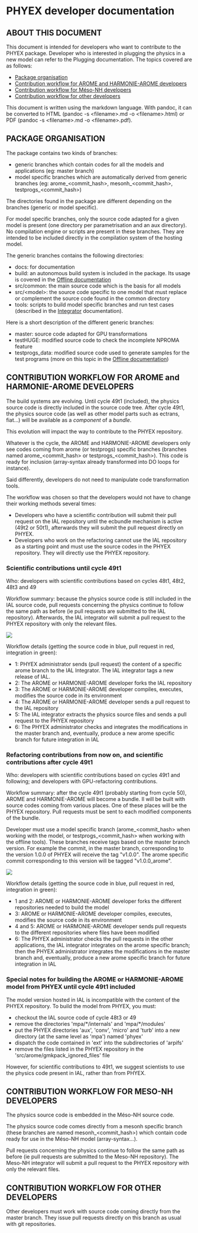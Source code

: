 # PHYEX developer documentation

## ABOUT THIS DOCUMENT

This document is intended for developers who want to contribute to the PHYEX package.
Developer who is interested in plugging the physics in a new model can refer to the Plugging documentation.
The topics covered are as follows:

  - [Package organisation](#package-organisation)
  - [Contribution workflow for AROME and HARMONIE-AROME developers](#contribution-workflow-for-arome-and-harmonie-arome-developers)
  - [Contribution workflow for Méso-NH developers](#contribution-workflow-for-mesonh-developers)
  - [Contribution workflow for other developers](#contribution-workflow-for-other-developers)

This document is written using the markdown language. With pandoc, it can be converted to HTML (pandoc -s \<filename\>.md -o \<filename\>.html) or PDF (pandoc -s \<filename\>.md -o \<filename\>.pdf).

## PACKAGE ORGANISATION

The package contains two kinds of branches:

  - generic branches which contain codes for all the models and applications (eg: master branch)
  - model specific branches which are automatically derived from generic branches (eg: arome\_\<commit\_hash\>, mesonh\_\<commit\_hash\>, testprogs\_\<commit\_hash\>)

The directories found in the package are different depending on the branches (generic or model specific).

For model specific branches, only the source code adapted for a given model is present (one directory per parametrisation and an aux directory). No compilation engine or scripts are present in these branches. They are intended to be included directly in the compilation system of the hosting model.

The generic branches contains the following directories:

  - docs: for documentation
  - build: an autonomous build system is included in the package. Its usage is covered in the [Offline documentation](./Offline.md)
  - src/common: the main source code which is the basis for all models
  - src/\<model\>: the source code specific to one model that must replace or complement the source code found in the common directory
  - tools: scripts to build model specific branches and run test cases (described in the [Integrator](./Integrator.md) documentation).

Here is a short description of the different generic branches:

  - master: source code adapted for GPU transformations
  - testHUGE: modified source code to check the incomplete NPROMA feature
  - testprogs\_data: modified source code used to generate samples for the test programs (more on this topic in the [Offline documentation](./Offline.md))

## CONTRIBUTION WORKFLOW FOR AROME and HARMONIE-AROME DEVELOPERS

The build systems are evolving.
Until cycle 49t1 (included), the physics source code is directly included in the source code tree.
After cycle 49t1, the physics source code (as well as other model parts such as ectrans, fiat...) will be available as a _component_ of a _bundle_.

This evolution will impact the way to contribute to the PHYEX repository.

Whatever is the cycle, the AROME and HARMONIE-AROME developers only see codes coming from arome (or testprogs) specific branches (branches named arome\_\<commit\_hash\> or testprogs\_\<commit\_hash\>). This code is ready for inclusion (array-syntax already transformed into DO loops for instance).

Said differently, developers do not need to manipulate code transformation tools.

The workflow was chosen so that the developers would not have to change their working methods several times:

- Developers who have a scientific contribution will submit their pull request on the IAL repository until the ecbundle mechanism is active (49t2 or 50t1), afterwards they will submit the pull request directly on PHYEX.
- Developers who work on the refactoring cannot use the IAL repository as a starting point and must use the source codes in the PHYEX repository. They will directly use the PHYEX repository.

### Scientific contributions until cycle 49t1

Who: developers with scientific contributions based on cycles 48t1, 48t2, 48t3 and 49

Workflow summary: because the physics source code is still included in the IAL source code, pull requests concerning the physics continue to follow the same path as before (ie pull requests are submitted to the IAL repository). Afterwards, the IAL integrator will submit a pull request to the PHYEX repository with only the relevant files.

![](./AROMEworkflow1.svg)

Workflow details (getting the source code in blue, pull request in red, integration in green):

  - 1: PHYEX administrator sends (pull request) the content of a specific arome branch to the IAL Integrator. The IAL integrator tags a new release of IAL.
  - 2: The AROME or HARMONIE-AROME developer forks the IAL repository
  - 3: The AROME or HARMONIE-AROME developer compiles, executes, modifies the source code in its environment
  - 4: The AROME or HARMONIE-AROME developer sends a pull request to the IAL repository
  - 5: The IAL integrator extracts the physics source files and sends a pull request to the PHYEX repository
  - 6: The PHYEX administrator checks and integrates the modifications in the master branch and, eventually, produce a new arome specific branch for future integration in IAL

### Refactoring contributions from now on, and scientific contributions after cycle 49t1

Who: developers with scientific contributions based on cycles 49t1 and following; and developers with GPU-refactoring contributions.

Workflow summary: after the cycle 49t1 (probably starting from cycle 50), AROME and HARMONIE-AROME will become a bundle. Il will be built with source codes coming from various places. One of these places will be the PHYEX repository. Pull requests must be sent to each modified components of the bundle.

Developer must use a model specific branch (arome\_\<commit\_hash\> when working with the model, or testprogs\_\<commit\_hash\> when working with the offline tools).
These branches receive tags based on the master branch version. For example the commit, in the master branch, corresponding to the version 1.0.0 of PHYEX will receive the tag "v1.0.0".
The arome specific commit corresponding to this version will be tagged "v1.0.0\_arome".

![](./AROMEworkflow2.svg)

Workflow details (getting the source code in blue, pull request in red, integration in green):

  - 1 and 2: AROME or HARMONIE-AROME developer forks the different repositories needed to build the model
  - 3: AROME or HARMONIE-AROME developer compiles, executes, modifies the source code in its environment
  - 4 and 5: AROME or HARMONIE-AROME developer sends pull requests to the different repositories where files have been modified
  - 6: The PHYEX administrator checks the pull requests in the other applications, the IAL integrator integrates on the arome specific branch; then the PHYEX administrator integrates the modifications in the master branch and, eventually, produce a new arome specific branch for future integration in IAL

### Special notes for building the AROME or HARMONIE-AROME model from PHYEX until cycle 49t1 included

The model version hosted in IAL is incompatible with the content of the PHYEX repository.
To build the model from PHYEX, you must:

- checkout the IAL source code of cycle 48t3 or 49
- remove the directories 'mpa/\*/internals' and 'mpa/\*/modules'
- put the PHYEX directories 'aux', 'conv', 'micro' and 'turb' into a new directory (at the same level as 'mpa') named 'phyex'
- dispatch the code contained in 'ext' into the subdirectories of 'arpifs'
- remove the files listed in the PHYEX repository in the 'src/arome/gmkpack\_ignored\_files' file

However, for scientific contributions to 49t1, we suggest scientists to use the physics code present in IAL, rather than from PHYEX.

## CONTRIBUTION WORKFLOW FOR MESO-NH DEVELOPERS

The physics source code is embedded in the Méso-NH source code.

The physics source code comes directly from a mesonh specific branch (these branches are named mesonh\_\<commit\_hash\>) which contain code ready for use in the Méso-NH model (array-syntax...).

Pull requests concerning the physics continue to follow the same path as before (ie pull requests are submitted to the Meso-NH repository). The Meso-NH integrator will submit a pull request to the PHYEX repository with only the relevant files.

## CONTRIBUTION WORKFLOW FOR OTHER DEVELOPERS

Other developers must work with source code coming directly from the master branch. They issue pull requests directly on this branch as usual with git repositories.
